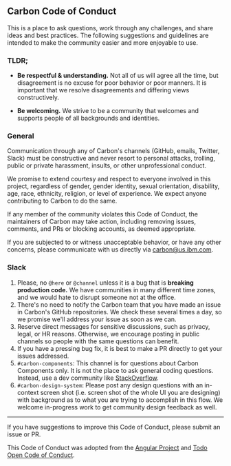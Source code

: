 ## Carbon Code of Conduct

This is a place to ask questions, work through any challenges, and share ideas and best practices. The following suggestions and guidelines are intended to make the community easier and more enjoyable to use.

### TLDR;

* **Be respectful & understanding.** Not all of us will agree all the time, but disagreement is no excuse for poor behavior or poor manners. It is important that we resolve disagreements and differing views constructively.


* **Be welcoming.** We strive to be a community that welcomes and supports people of all backgrounds and identities.


### General 
Communication through any of Carbon's channels (GitHub, emails, Twitter, Slack) must be constructive and never resort to personal attacks, trolling, public or private harassment, insults, or other unprofessional conduct.

We promise to extend courtesy and respect to everyone involved in this project, regardless of gender, gender identity, sexual orientation, disability, age, race, ethnicity, religion, or level of experience. We expect anyone contributing to Carbon to do the same.

If any member of the community violates this Code of Conduct, the maintainers of Carbon may take action, including removing issues, comments, and PRs or blocking accounts, as deemed appropriate.

If you are subjected to or witness unacceptable behavior, or have any other concerns, please communicate with us directly via carbon@us.ibm.com.

### Slack
1. Please, no `@here` or `@channel` unless it is a bug that is **breaking production code.** We have communities in many different time zones, and we would hate to disrupt someone not at the office.
2. There's no need to notify the Carbon team that you have made an issue in Carbon's GitHub repositories. We check these several times a day, so we promise we'll address your issue as soon as we can. 
3. Reserve direct messages for sensitive discussions, such as privacy, legal, or HR reasons. Otherwise, we encourage posting in public channels so people with the same questions can benefit.
4. If you have a pressing bug fix, it is best to make a PR directly to get your issues addressed. 
5. `#carbon-components`: This channel is for questions about Carbon Components only. It is not the place to ask general coding questions. Instead, use a dev community like [StackOverflow](https://stackoverflow.com/). 
6. `#carbon-design-system`: Please post any design questions with an in-context screen shot (i.e. screen shot of the whole UI you are designing) with background as to what you are trying to accomplish in this flow. We welcome in-progress work to get community design feedback as well. 



<hr> 

If you have suggestions to improve this Code of Conduct, please submit an issue or PR.


This Code of Conduct was adopted from the [Angular
Project](https://github.com/angular/code-of-conduct/blob/master/CODE_OF_CONDUCT.md)
and [Todo Open Code of Conduct](http://todogroup.org/opencodeofconduct/).
